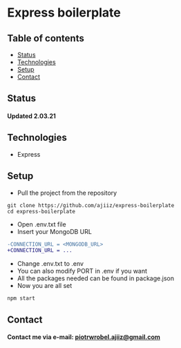 # Express boilerplate

## Table of contents
* [Status](#status)
* [Technologies](#technologies)
* [Setup](#setup)
* [Contact](#contact)

## Status
#### Updated 2.03.21

## Technologies
* Express

## Setup
* Pull the project from the repository
```
git clone https://github.com/ajiiz/express-boilerplate
cd express-boilerplate
```
* Open .env.txt file
* Insert your MongoDB URL
```diff
-CONNECTION_URL = <MONGODB_URL>
+CONNECTION_URL = ...
```
* Change .env.txt to .env
* You can also modify PORT in .env if you want
* All the packages needed can be found in package.json
* Now you are all set
```
npm start
```

## Contact
#### Contact me via e-mail: piotrwrobel.ajiiz@gmail.com
